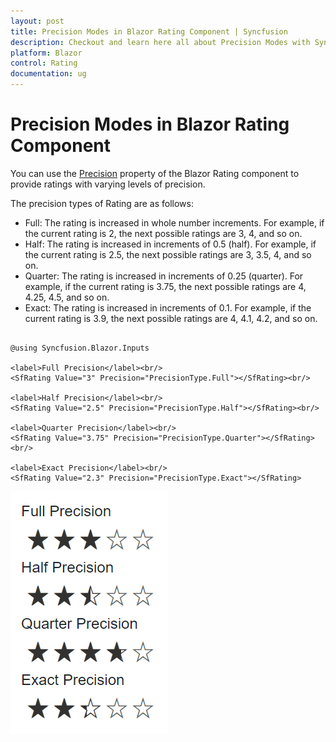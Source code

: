 ```yaml
---
layout: post
title: Precision Modes in Blazor Rating Component | Syncfusion
description: Checkout and learn here all about Precision Modes with Syncfusion Blazor Rating component in Blazor Server App and Blazor WebAssembly App.
platform: Blazor
control: Rating
documentation: ug
---
```


# Precision Modes in Blazor Rating Component

You can use the [Precision](https://help.syncfusion.com/cr/blazor/Syncfusion.Blazor.Inputs.SfRating.html#Syncfusion_Blazor_Inputs_SfRating_Precision) property of the Blazor Rating component to provide ratings with varying levels of precision.

The precision types of Rating are as follows:

* Full: The rating is increased in whole number increments. For example, if the current rating is 2, the next possible ratings are 3, 4, and so on.
* Half: The rating is increased in increments of 0.5 (half). For example, if the current rating is 2.5, the next possible ratings are 3, 3.5, 4, and so on. 
* Quarter: The rating is increased in increments of 0.25 (quarter). For example, if the current rating is 3.75, the next possible ratings are 4, 4.25, 4.5, and so on. 
* Exact: The rating is increased in increments of 0.1. For example, if the current rating is 3.9, the next possible ratings are 4, 4.1, 4.2, and so on.

```cshtml

@using Syncfusion.Blazor.Inputs

<label>Full Precision</label><br/>
<SfRating Value="3" Precision="PrecisionType.Full"></SfRating><br/>

<label>Half Precision</label><br/>
<SfRating Value="2.5" Precision="PrecisionType.Half"></SfRating><br/>

<label>Quarter Precision</label><br/>
<SfRating Value="3.75" Precision="PrecisionType.Quarter"></SfRating><br/>

<label>Exact Precision</label><br/>
<SfRating Value="2.3" Precision="PrecisionType.Exact"></SfRating>

```

![Blazor Rating Component with different Precision Types](./images/blazor-rating-precision-types.png)